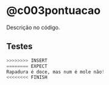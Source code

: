 # @c003pontuacao

Descrição no código.

## Testes

``` py
>>>>>>>> INSERT
======== EXPECT
Rapadura é doce, mas num é mole não!
<<<<<<<< FINISH
```
